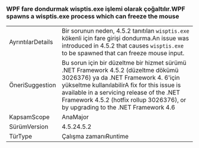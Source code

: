 ### <a name="wpf-spawns-a-wisptisexe-process-which-can-freeze-the-mouse"></a><span data-ttu-id="23910-101">WPF fare dondurmak wisptis.exe işlemi olarak çoğaltılır.</span><span class="sxs-lookup"><span data-stu-id="23910-101">WPF spawns a wisptis.exe process which can freeze the mouse</span></span>

|   |   |
|---|---|
|<span data-ttu-id="23910-102">Ayrıntılar</span><span class="sxs-lookup"><span data-stu-id="23910-102">Details</span></span>|<span data-ttu-id="23910-103">Bir sorunun neden, 4.5.2 tanıtılan <code>wisptis.exe</code> kökenli için fare girişi dondurma.</span><span class="sxs-lookup"><span data-stu-id="23910-103">An issue was introduced in 4.5.2 that causes <code>wisptis.exe</code> to be spawned that can freeze mouse input.</span></span>|
|<span data-ttu-id="23910-104">Öneri</span><span class="sxs-lookup"><span data-stu-id="23910-104">Suggestion</span></span>|<span data-ttu-id="23910-105">Bu sorun için bir düzeltme bir hizmet sürümü .NET Framework 4.5.2 (düzeltme dökümü 3026376) ya da .NET Framework 4. 6'için yükseltme kullanılabilir</span><span class="sxs-lookup"><span data-stu-id="23910-105">A fix for this issue is available in a servicing release of the .NET Framework 4.5.2 (hotfix rollup 3026376), or by upgrading to the .NET Framework 4.6</span></span>|
|<span data-ttu-id="23910-106">Kapsam</span><span class="sxs-lookup"><span data-stu-id="23910-106">Scope</span></span>|<span data-ttu-id="23910-107">Ana</span><span class="sxs-lookup"><span data-stu-id="23910-107">Major</span></span>|
|<span data-ttu-id="23910-108">Sürüm</span><span class="sxs-lookup"><span data-stu-id="23910-108">Version</span></span>|<span data-ttu-id="23910-109">4.5.2</span><span class="sxs-lookup"><span data-stu-id="23910-109">4.5.2</span></span>|
|<span data-ttu-id="23910-110">Tür</span><span class="sxs-lookup"><span data-stu-id="23910-110">Type</span></span>|<span data-ttu-id="23910-111">Çalışma zamanı</span><span class="sxs-lookup"><span data-stu-id="23910-111">Runtime</span></span>|

